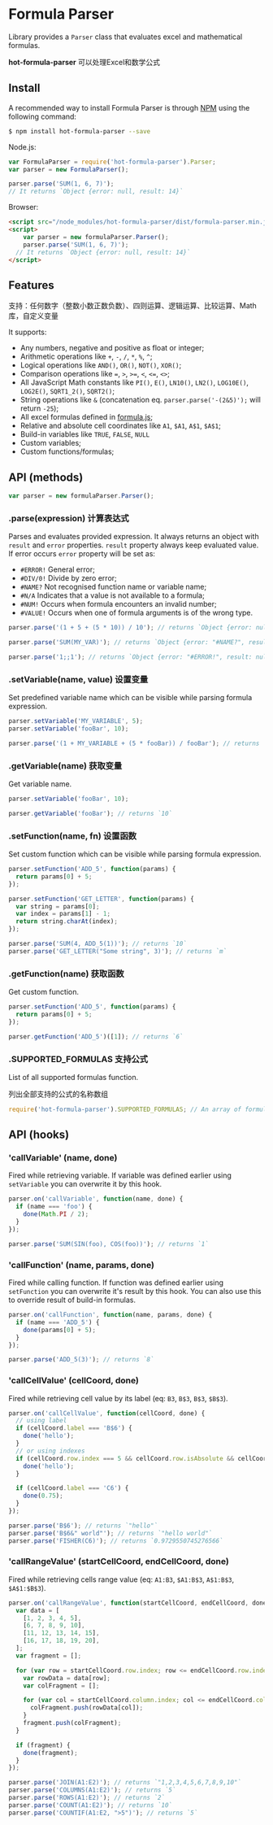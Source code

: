 # Formula Parser

Library provides a `Parser` class that evaluates excel and mathematical formulas.

**hot-formula-parser** 可以处理Excel和数学公式



## Install

A recommended way to install Formula Parser is through [NPM](https://www.npmjs.com/) using the following command:

```bash
$ npm install hot-formula-parser --save
```

Node.js:

```js
var FormulaParser = require('hot-formula-parser').Parser;
var parser = new FormulaParser();

parser.parse('SUM(1, 6, 7)');
// It returns `Object {error: null, result: 14}`
```

Browser:

```html
<script src="/node_modules/hot-formula-parser/dist/formula-parser.min.js"></script>
<script>
	var parser = new formulaParser.Parser();
	parser.parse('SUM(1, 6, 7)');
  // It returns `Object {error: null, result: 14}`
</script>
```



## Features

支持：任何数字（整数小数正数负数）、四则运算、逻辑运算、比较运算、Math库，自定义变量

It supports:

- Any numbers, negative and positive as float or integer;  
- Arithmetic operations like `+`, `-`, `/`, `*`, `%`, `^`;
- Logical operations like `AND()`, `OR()`, `NOT()`, `XOR()`;
- Comparison operations like `=`, `>`, `>=`, `<`, `<=`, `<>`;
- All JavaScript Math constants like `PI()`, `E()`, `LN10()`, `LN2()`, `LOG10E()`, `LOG2E()`, `SQRT1_2()`, `SQRT2()`;
- String operations like `&` (concatenation eq. `parser.parse('-(2&5)');` will return `-25`);
- All excel formulas defined in [formula.js](https://github.com/handsontable/formula.js);
- Relative and absolute cell coordinates like `A1`, `$A1`, `A$1`, `$A$1`;
- Build-in variables like `TRUE`, `FALSE`, `NULL`
- Custom variables;
- Custom functions/formulas;



## API (methods)

```js
var parser = new formulaParser.Parser();
```

### .parse(expression) 计算表达式

Parses and evaluates provided expression. It always returns an object with `result` and `error` properties. `result` property always keep evaluated value. If error occurs `error` property will be set as:

- `#ERROR!` General error;
- `#DIV/0!` Divide by zero error;
- `#NAME?` Not recognised function name or variable name;
- `#N/A` Indicates that a value is not available to a formula;
- `#NUM!` Occurs when formula encounters an invalid number;
- `#VALUE!` Occurs when one of formula arguments is of the wrong type.

```js
parser.parse('(1 + 5 + (5 * 10)) / 10'); // returns `Object {error: null, result: 5.6}`

parser.parse('SUM(MY_VAR)'); // returns `Object {error: "#NAME?", result: null}`

parser.parse('1;;1'); // returns `Object {error: "#ERROR!", result: null}`
```

### .setVariable(name, value) 设置变量

Set predefined variable name which can be visible while parsing formula expression.

```js
parser.setVariable('MY_VARIABLE', 5);
parser.setVariable('fooBar', 10);

parser.parse('(1 + MY_VARIABLE + (5 * fooBar)) / fooBar'); // returns `5.6`
```

### .getVariable(name) 获取变量

Get variable name.

```js
parser.setVariable('fooBar', 10);

parser.getVariable('fooBar'); // returns `10`
```

### .setFunction(name, fn) 设置函数

Set custom function which can be visible while parsing formula expression.

```js
parser.setFunction('ADD_5', function(params) {
  return params[0] + 5;
});

parser.setFunction('GET_LETTER', function(params) {
  var string = params[0];
  var index = params[1] - 1;
  return string.charAt(index);
});

parser.parse('SUM(4, ADD_5(1))'); // returns `10`
parser.parse('GET_LETTER("Some string", 3)'); // returns `m`
```

### .getFunction(name) 获取函数

Get custom function.

```js
parser.setFunction('ADD_5', function(params) {
  return params[0] + 5;
});

parser.getFunction('ADD_5')([1]); // returns `6`
```

### .SUPPORTED_FORMULAS 支持公式

List of all supported formulas function.

列出全部支持的公式的名称数组

```js
require('hot-formula-parser').SUPPORTED_FORMULAS; // An array of formula names
```



## API (hooks)

### 'callVariable' (name, done)

Fired while retrieving variable. If variable was defined earlier using `setVariable` you can overwrite it by this hook.

```js
parser.on('callVariable', function(name, done) {
  if (name === 'foo') {
    done(Math.PI / 2);
  }
});

parser.parse('SUM(SIN(foo), COS(foo))'); // returns `1`
```

### 'callFunction' (name, params, done)

Fired while calling function. If function was defined earlier using `setFunction` you can overwrite it's result by this hook. You can also use this to override result of build-in formulas.

```js
parser.on('callFunction', function(name, params, done) {
  if (name === 'ADD_5') {
    done(params[0] + 5);
  }
});

parser.parse('ADD_5(3)'); // returns `8`
```

### 'callCellValue' (cellCoord, done)

Fired while retrieving cell value by its label (eq: `B3`, `B$3`, `B$3`, `$B$3`).

```js
parser.on('callCellValue', function(cellCoord, done) {
  // using label
  if (cellCoord.label === 'B$6') {
    done('hello');
  }
  // or using indexes
  if (cellCoord.row.index === 5 && cellCoord.row.isAbsolute && cellCoord.column.index === 1 && !cellCoord.column.isAbsolute) {
    done('hello');
  }

  if (cellCoord.label === 'C6') {
    done(0.75);
  }
});

parser.parse('B$6'); // returns `"hello"`
parser.parse('B$6&" world"'); // returns `"hello world"`
parser.parse('FISHER(C6)'); // returns `0.9729550745276566`
```

### 'callRangeValue' (startCellCoord, endCellCoord, done)

Fired while retrieving cells range value (eq: `A1:B3`, `$A1:B$3`, `A$1:B$3`, `$A$1:$B$3`).

```js
parser.on('callRangeValue', function(startCellCoord, endCellCoord, done) {
  var data = [
    [1, 2, 3, 4, 5],
    [6, 7, 8, 9, 10],
    [11, 12, 13, 14, 15],
    [16, 17, 18, 19, 20],
  ];
  var fragment = [];

  for (var row = startCellCoord.row.index; row <= endCellCoord.row.index; row++) {
    var rowData = data[row];
    var colFragment = [];

    for (var col = startCellCoord.column.index; col <= endCellCoord.column.index; col++) {
      colFragment.push(rowData[col]);
    }
    fragment.push(colFragment);
  }

  if (fragment) {
    done(fragment);
  }
});

parser.parse('JOIN(A1:E2)'); // returns `"1,2,3,4,5,6,7,8,9,10"`
parser.parse('COLUMNS(A1:E2)'); // returns `5`
parser.parse('ROWS(A1:E2)'); // returns `2`
parser.parse('COUNT(A1:E2)'); // returns `10`
parser.parse('COUNTIF(A1:E2, ">5")'); // returns `5`
```

